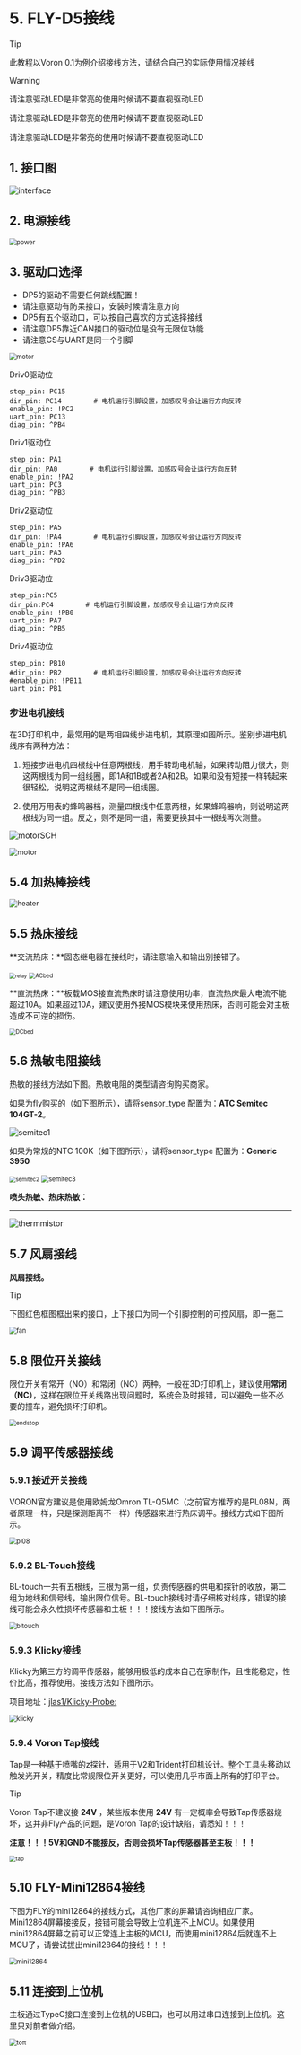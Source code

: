 # 5. FLY-D5接线

> [!TIP]
> 此教程以Voron 0.1为例介绍接线方法，请结合自己的实际使用情况接线

> [!Warning]
>
> 请注意驱动LED是非常亮的使用时候请不要直视驱动LED
>
> 请注意驱动LED是非常亮的使用时候请不要直视驱动LED
>
> 请注意驱动LED是非常亮的使用时候请不要直视驱动LED

## 1.  接口图

![interface](../../images/boards/fly_dP5/interface.png)

## 2. 电源接线

<img src="../../images/boards/fly_dp5/power.png" alt="power" style="zoom:80%;" />

## 3. 驱动口选择

* DP5的驱动不需要任何跳线配置！
* 请注意驱动有防呆接口，安装时候请注意方向
* DP5有五个驱动口，可以按自己喜欢的方式选择接线
* 请注意DP5靠近CAN接口的驱动位是没有无限位功能
* 请注意CS与UART是同一个引脚

<img src="../../images/boards/fly_dp5/motor.png" alt="motor" style="zoom:80%;" />

Driv0驱动位

```
step_pin: PC15
dir_pin: PC14        # 电机运行引脚设置，加感叹号会让运行方向反转
enable_pin: !PC2
uart_pin: PC13
diag_pin: ^PB4
```

Driv1驱动位

```
step_pin: PA1
dir_pin: PA0        # 电机运行引脚设置，加感叹号会让运行方向反转
enable_pin: !PA2
uart_pin: PC3
diag_pin: ^PB3
```
Driv2驱动位

```
step_pin: PA5
dir_pin: !PA4        # 电机运行引脚设置，加感叹号会让运行方向反转
enable_pin: !PA6
uart_pin: PA3
diag_pin: ^PD2
```
Driv3驱动位

```
step_pin:PC5
dir_pin:PC4        # 电机运行引脚设置，加感叹号会让运行方向反转
enable_pin: !PB0
uart_pin: PA7
diag_pin: ^PB5
```
Driv4驱动位

```
step_pin: PB10
#dir_pin: PB2        # 电机运行引脚设置，加感叹号会让运行方向反转
#enable_pin: !PB11
uart_pin: PB1

```



### 步进电机接线

在3D打印机中，最常用的是两相四线步进电机，其原理如图所示。鉴别步进电机线序有两种方法：

1. 短接步进电机四根线中任意两根线，用手转动电机轴，如果转动阻力很大，则这两根线为同一组线圈，即1A和1B或者2A和2B。如果和没有短接一样转起来很轻松，说明这两根线不是同一组线圈。

2. 使用万用表的蜂鸣器档，测量四根线中任意两根，如果蜂鸣器响，则说明这两根线为同一组。反之，则不是同一组，需要更换其中一根线再次测量。

![motorSCH](../../images/boards/fly_super8/motorSCH.png)

<img src="../../images/boards/fly_dp5/motor.png" alt="motor" style="zoom:90%;" />



## 5.4  加热棒接线

<img src="../../images/boards/fly_dp5/heater.png" alt="heater" style="zoom:90%;" />

## 5.5  热床接线

**交流热床：**固态继电器在接线时，请注意输入和输出别接错了。

<img src="../../images/boards/fly_super8/relay.png" alt="relay" style="zoom:65%;" />

<img src="../../images/boards/fly_dp5/ACbed.png" alt="ACbed" style="zoom:70%;" />

**直流热床：**板载MOS接直流热床时请注意使用功率，直流热床最大电流不能超过10A。如果超过10A，建议使用外接MOS模块来使用热床，否则可能会对主板造成不可逆的损伤。

<img src="../../images/boards/fly_dp5/DCbed.png" alt="DCbed" style="zoom:70%;" />

## 5.6  热敏电阻接线

热敏的接线方法如下图。热敏电阻的类型请咨询购买商家。

如果为fly购买的（如下图所示），请将sensor_type 配置为：**ATC Semitec 104GT-2**。

![semitec1](../../images/boards/fly_super8/semitec1.png)

如果为常规的NTC 100K（如下图所示），请将sensor_type 配置为：**Generic 3950**

<img src="../../images/boards/fly_super8/semitec2.png" alt="semitec2" style="zoom:70%;" />

<img src="../../images/boards/fly_super8/semitec3.png" alt="semitec3" style="zoom:80%;" />

**喷头热敏、热床热敏：**

****

<img src="../../images/boards/fly_dp5/thermmistor.png" alt="thermmistor" style="zoom:100%;" />

## 5.7 风扇接线

**风扇接线。**

> [!TIP]
>
> 下图红色框图框出来的接口，上下接口为同一个引脚控制的可控风扇，即一拖二

<img src="../../images/boards/fly_dp5/fan.png" alt="fan" style="zoom:80%;" />

## 5.8  限位开关接线

限位开关有常开（NO）和常闭（NC）两种。一般在3D打印机上，建议使用**常闭（NC）**，这样在限位开关线路出现问题时，系统会及时报错，可以避免一些不必要的撞车，避免损坏打印机。

<img src="../../images/boards/fly_dp5/endstop.png" alt="endstop" style="zoom:75%;" />

## 5.9 调平传感器接线

### 5.9.1 接近开关接线

VORON官方建议是使用欧姆龙Omron TL-Q5MC（之前官方推荐的是PL08N，两者原理一样，只是探测距离不一样）传感器来进行热床调平。接线方式如下图所示。

<img src="../../images/boards/fly_dp5/pl08.png" alt="pl08" style="zoom:80%;" />

### 5.9.2 BL-Touch接线

BL-touch一共有五根线，三根为第一组，负责传感器的供电和探针的收放，第二组为地线和信号线，输出限位信号。BL-touch接线时请仔细核对线序，错误的接线可能会永久性损坏传感器和主板！！！接线方法如下图所示。

<img src="../../images/boards/fly_dp5/bltouch.png" alt="bltouch" style="zoom:80%;" />

### 5.9.3 Klicky接线

Klicky为第三方的调平传感器，能够用极低的成本自己在家制作，且性能稳定，性价比高，推荐使用。接线方法如下图所示。

项目地址：[jlas1/Klicky-Probe: ](https://github.com/jlas1/Klicky-Probe "项目地址，点击即可跳转")

<img src="../../images/boards/fly_dp5/klicky.png" alt="klicky" style="zoom:80%;" />

### 5.9.4 Voron Tap接线

Tap是一种基于喷嘴的z探针，适用于V2和Trident打印机设计。整个工具头移动以触发光开关，精度比常规限位开关更好，可以使用几乎市面上所有的打印平台。

> [!TIP]
> Voron Tap不建议接 **24V** ，某些版本使用 **24V** 有一定概率会导致Tap传感器烧坏，这并非Fly产品的问题，是Voron Tap的设计缺陷，请悉知！！！

**注意！！！5V和GND不能接反，否则会损坏Tap传感器甚至主板！！！**

<img src="../../images/boards/fly_dp5/tap.png" alt="tap" style="zoom:70%;" />

## 5.10 FLY-Mini12864接线

下图为FLY的mini12864的接线方式，其他厂家的屏幕请咨询相应厂家。Mini12864屏幕接接反，接错可能会导致上位机连不上MCU。如果使用mini12864屏幕之前可以正常连上主板的MCU，而使用mini12864后就连不上MCU了，请尝试拔出mini12864的接线！！！

<img src="../../images/boards/fly_dp5/mini12864.png" alt="mini12864" style="zoom:80%;" />

## 5.11 连接到上位机

主板通过TypeC接口连接到上位机的USB口，也可以用过串口连接到上位机。这里只对前者做介绍。

<img src="../../images/boards/fly_dp5/toπ.png" alt="toπ" style="zoom:80%;" />

